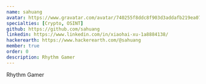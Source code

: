 ```yaml
---
name: sahuang
avatar: https://www.gravatar.com/avatar/740255f8ddc8f903d3addafb219ea077?d=identicon&s=256
specialties: [Crypto, OSINT]
github: https://github.com/sahuang
linkedin: https://www.linkedin.com/in/xiaohai-xu-1a8884138/
hackerearth: https://www.hackerearth.com/@sahuang
member: true
order: 0
description: Rhythm Gamer
---
```


Rhythm Gamer